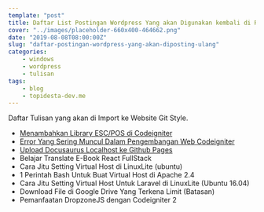 ```yaml
---
template: "post"
title: Daftar List Postingan Wordpress Yang akan Digunakan kembali di Rumah Baru
cover: "../images/placeholder-660x400-464662.png"
date: "2019-08-08T08:00:00Z"
slug: "daftar-postingan-wordpress-yang-akan-diposting-ulang"
categories: 
    - windows
    - wordpress
    - tulisan
tags:
    - blog
    - topidesta-dev.me
---
```


Daftar Tulisan yang akan di Import ke Website Git Style.

- [Menambahkan Library ESC/POS di Codeigniter](library-esc-pos-di-codeigniter.md)
- [Error Yang Sering Muncul Dalam Pengembangan Web Codeigniter](error-pengembangan-codeigniter.md)
- [Upload Docusaurus Localhost ke Github Pages](upload-docusaurus-local-to-github-pages)
- Belajar Translate E-Book React FullStack
- Cara Jitu Setting Virtual Host di LinuxLite (ubuntu)
- 1 Perintah Bash Untuk Buat Virtual Host di Apache 2.4
- Cara Jitu Setting Virtual Host Untuk Laravel di LinuxLite (Ubuntu 16.04)
- Download File di Google Drive Yang Terkena Limit (Batasan)
- Pemanfaatan DropzoneJS dengan Codeigniter 2
